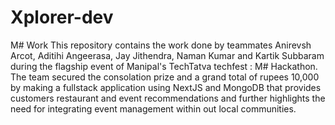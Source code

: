 # Xplorer-dev

M# Work
This repository contains the work done by teammates Anirevsh Arcot, Aditihi Angeerasa, Jay Jithendra, Naman Kumar and Kartik Subbaram during the flagship event of Manipal's TechTatva techfest : M# Hackathon. 
The team secured the consolation prize and a grand total of rupees 10,000 by making a fullstack application using NextJS and MongoDB that provides customers restaurant and event recommendations and further highlights the need for integrating event management within out local communities.
